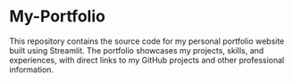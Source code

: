 # My-Portfolio
This repository contains the source code for my personal portfolio website built using Streamlit. The portfolio showcases my projects, skills, and experiences, with direct links to my GitHub projects and other professional information.
